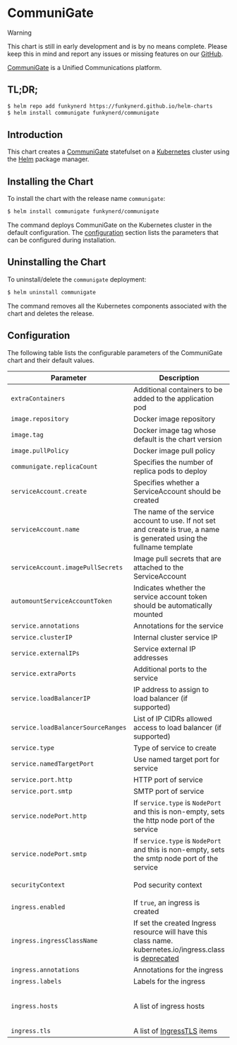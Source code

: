 # CommuniGate

> [!WARNING]  
> This chart is still in early development and is by no means complete.  Please keep this in mind and report any issues or missing features on our [GitHub](https://github.com/FunkyNERD/helm-charts).

[CommuniGate](http://communigate.world/) is a Unified Communications platform.

## TL;DR;

```bash
$ helm repo add funkynerd https://funkynerd.github.io/helm-charts
$ helm install communigate funkynerd/communigate
```

## Introduction

This chart creates a [CommuniGate](http://communigate.world/) statefulset on a [Kubernetes](http://kubernetes.io)
cluster using the [Helm](https://helm.sh) package manager.

## Installing the Chart

To install the chart with the release name `communigate`:

```bash
$ helm install communigate funkynerd/communigate
```

The command deploys CommuniGate on the Kubernetes cluster in the default configuration. The [configuration](#configuration)
section lists the parameters that can be configured during installation.

## Uninstalling the Chart

To uninstall/delete the `communigate` deployment:

```bash
$ helm uninstall communigate
```
The command removes all the Kubernetes components associated with the chart and deletes the release.

## Configuration

The following table lists the configurable parameters of the CommuniGate chart and their default values.

Parameter | Description | Default
--- | --- | ---
`extraContainers` | Additional containers to be added to the application pod | `[]`
`image.repository` | Docker image repository | `mailhog/mailhog`
`image.tag` | Docker image tag whose default is the chart version | `""`
`image.pullPolicy` | Docker image pull policy | `IfNotPresent`
`communigate.replicaCount` | Specifies the number of replica pods to deploy | `true` |
`serviceAccount.create` | Specifies whether a ServiceAccount should be created | `true` |
`serviceAccount.name` | The name of the service account to use. If not set and create is true, a name is generated using the fullname template | `""` |
`serviceAccount.imagePullSecrets` | Image pull secrets that are attached to the ServiceAccount | `[]` |
`automountServiceAccountToken` | Indicates whether the service account token should be automatically mounted | `false` |
`service.annotations` | Annotations for the service | `{}`
`service.clusterIP` | Internal cluster service IP | `""`
`service.externalIPs` | Service external IP addresses | `[]`
`service.extraPorts` | Additional ports to the service | `[]`
`service.loadBalancerIP` | IP address to assign to load balancer (if supported) | `""`
`service.loadBalancerSourceRanges` | List of IP CIDRs allowed access to load balancer (if supported) | `[]`
`service.type` | Type of service to create | `ClusterIP`
`service.namedTargetPort` | Use named target port for service | `true`
`service.port.http` | HTTP port of service | `""`
`service.port.smtp` | SMTP port of service | `""`
`service.nodePort.http` | If `service.type` is `NodePort` and this is non-empty, sets the http node port of the service | `""`
`service.nodePort.smtp` | If `service.type` is `NodePort` and this is non-empty, sets the smtp node port of the service | `""`
`securityContext` | Pod security context | `{ runAsUser: 1000, fsGroup: 1000, runAsNonRoot: true }`
`ingress.enabled` | If `true`, an ingress is created | `false`
`ingress.ingressClassName` | If set the created Ingress resource will have this class name. kubernetes.io/ingress.class is [deprecated](https://kubernetes.io/docs/concepts/services-networking/ingress/#deprecated-annotation) | `nil`
`ingress.annotations` | Annotations for the ingress | `{}`
`ingress.labels` | Labels for the ingress | `{}`
`ingress.hosts` | A list of ingress hosts | `{ host: mailhog.example.com, paths: [{ path: "/", pathType: Prefix }] }`
`ingress.tls` | A list of [IngressTLS](https://v1-8.docs.kubernetes.io/docs/api-reference/v1.8/#ingresstls-v1beta1-extensions) items | `[]`
